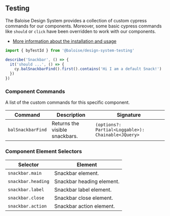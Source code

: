 ## Testing

The Baloise Design System provides a collection of custom cypress commands for our components. Moreover, some basic cypress commands like `should` or `click` have been overridden to work with our components.

- [More information about the installation and usage](?path=/docs/development-testing--page)

<!-- START: human documentation -->

```typescript
import { byTestId } from '@baloise/design-system-testing'

describe('Snackbar', () => {
  it('should ...', () => {
    cy.balSnackbarFind().first().contains('Hi I am a default Snack!')
  })
})
```

<!-- END: human documentation -->

### Component Commands

A list of the custom commands for this specific component.

| Command           | Description                    | Signature                                          |
| ----------------- | ------------------------------ | -------------------------------------------------- |
| `balSnackbarFind` | Returns the visible snackbars. | `(options?: Partial<Loggable>): Chainable<JQuery>` |


### Component Element Selectors

| Selector           | Element                   |
| ------------------ | ------------------------- |
| `snackbar.main`    | Snackbar element.         |
| `snackbar.heading` | Snackbar heading element. |
| `snackbar.label`   | Snackbar label element.   |
| `snackbar.close`   | Snackbar close element.   |
| `snackbar.action`  | Snackbar action element.  |

